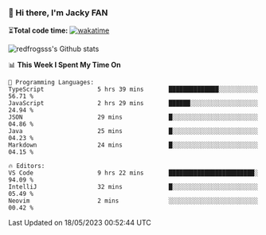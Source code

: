 ### 👋 Hi there, I'm Jacky FAN

⏳**Total code time:** [![wakatime](https://wakatime.com/badge/user/2cbd8003-b8b8-4565-92d7-ad9c23ff1846.svg)](https://wakatime.com/@2cbd8003-b8b8-4565-92d7-ad9c23ff1846)

<img src="https://github-readme-stats.vercel.app/api?username=redfrogsss&show_icons=true" alt="redfrogsss's Github stats"></img>

<!--START_SECTION:waka-->
📊 **This Week I Spent My Time On** 

```text
💬 Programming Languages: 
TypeScript               5 hrs 39 mins       ██████████████░░░░░░░░░░░   56.71 % 
JavaScript               2 hrs 29 mins       ██████░░░░░░░░░░░░░░░░░░░   24.94 % 
JSON                     29 mins             █░░░░░░░░░░░░░░░░░░░░░░░░   04.86 % 
Java                     25 mins             █░░░░░░░░░░░░░░░░░░░░░░░░   04.23 % 
Markdown                 24 mins             █░░░░░░░░░░░░░░░░░░░░░░░░   04.15 % 

🔥 Editors: 
VS Code                  9 hrs 22 mins       ████████████████████████░   94.09 % 
IntelliJ                 32 mins             █░░░░░░░░░░░░░░░░░░░░░░░░   05.49 % 
Neovim                   2 mins              ░░░░░░░░░░░░░░░░░░░░░░░░░   00.42 % 
```


 Last Updated on 18/05/2023 00:52:44 UTC
<!--END_SECTION:waka-->
